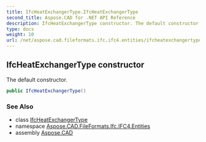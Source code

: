 ```yaml
---
title: IfcHeatExchangerType.IfcHeatExchangerType
second_title: Aspose.CAD for .NET API Reference
description: IfcHeatExchangerType constructor. The default constructor
type: docs
weight: 10
url: /net/aspose.cad.fileformats.ifc.ifc4.entities/ifcheatexchangertype/ifcheatexchangertype/
---
```

## IfcHeatExchangerType constructor

The default constructor.

```csharp
public IfcHeatExchangerType()
```

### See Also

* class [IfcHeatExchangerType](../)
* namespace [Aspose.CAD.FileFormats.Ifc.IFC4.Entities](../../ifcheatexchangertype/)
* assembly [Aspose.CAD](../../../)



